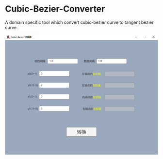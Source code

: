 # Cubic-Bezier-Converter
A domain specific tool which convert cubic-bezier curve to tangent bezier curve.

![Preview](/PreviewPicture/Preview.PNG)